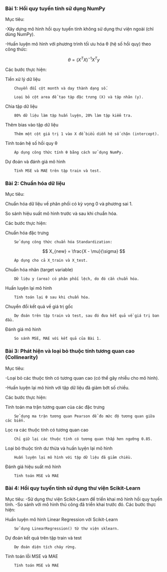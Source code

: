 ### Bài 1: Hồi quy tuyến tính sử dụng NumPy

Mục tiêu:

 -Xây dựng mô hình hồi quy tuyến tính không sử dụng thư viện ngoài (chỉ dùng NumPy).
 
 -Huấn luyện mô hình với phương trình tối ưu hóa θ (hệ số hồi quy) theo công thức:   
 
$$ \theta = (X^T X)^{-1} X^T y $$

Các bước thực hiện:

Tiền xử lý dữ liệu

        Chuyển đổi cột month và day thành dạng số.

        Loại bỏ cột area để tạo tập đặc trưng (X) và tập nhãn (y).

Chia tập dữ liệu

        80% dữ liệu làm tập huấn luyện, 20% làm tập kiểm tra.

Thêm bias vào tập dữ liệu

        Thêm một cột giá trị 1 vào X để biểu diễn hệ số chặn (intercept).

Tính toán hệ số hồi quy θ

        Áp dụng công thức tính θ bằng cách sử dụng NumPy.
Dự đoán và đánh giá mô hình

        Tính MSE và MAE trên tập train và test.
### Bài 2: Chuẩn hóa dữ liệu
Mục tiêu:

Chuẩn hóa dữ liệu về phân phối có kỳ vọng 0 và phương sai 1.

So sánh hiệu suất mô hình trước và sau khi chuẩn hóa.

Các bước thực hiện:

Chuẩn hóa đặc trưng

        Sử dụng công thức chuẩn hóa Standardization:
$$ X_{new} = \frac{X - \mu}{\sigma} $$

        Áp dụng cho cả X_train và X_test.

Chuẩn hóa nhãn (target variable)

        Dữ liệu y (area) có phân phối lệch, do đó cần chuẩn hóa.

Huấn luyện lại mô hình

        Tính toán lại θ sau khi chuẩn hóa.

Chuyển đổi kết quả về giá trị gốc

        Dự đoán trên tập train và test, sau đó đưa kết quả về giá trị ban đầu.
        
Đánh giá mô hình

        So sánh MSE, MAE với kết quả của Bài 1.
### Bài 3: Phát hiện và loại bỏ thuộc tính tương quan cao (Collinearity)
Mục tiêu:

-Loại bỏ các thuộc tính có tương quan cao (có thể gây nhiễu cho mô hình).

-Huấn luyện lại mô hình với tập dữ liệu đã giảm bớt số chiều.

Các bước thực hiện:

Tính toán ma trận tương quan của các đặc trưng

        Sử dụng ma trận tương quan Pearson để đo mức độ tương quan giữa các biến.

Lọc ra các thuộc tính có tương quan cao

        Chỉ giữ lại các thuộc tính có tương quan thấp hơn ngưỡng 0.85.

Loại bỏ thuộc tính dư thừa và huấn luyện lại mô hình

        Huấn luyện lại mô hình với tập dữ liệu đã giảm chiều.
        
Đánh giá hiệu suất mô hình

        Tính toán MSE và MAE
### Bài 4: Hồi quy tuyến tính sử dụng thư viện Scikit-Learn
Mục tiêu:
-Sử dụng thư viện Scikit-Learn để triển khai mô hình hồi quy tuyến tính.
-So sánh với mô hình thủ công đã triển khai trước đó.
Các bước thực hiện:

Huấn luyện mô hình Linear Regression với Scikit-Learn

        Sử dụng LinearRegression() từ thư viện sklearn.
        
Dự đoán kết quả trên tập train và test

        Dự đoán diện tích cháy rừng.

Tính toán lỗi MSE và MAE

        Tính toán MSE và MAE
